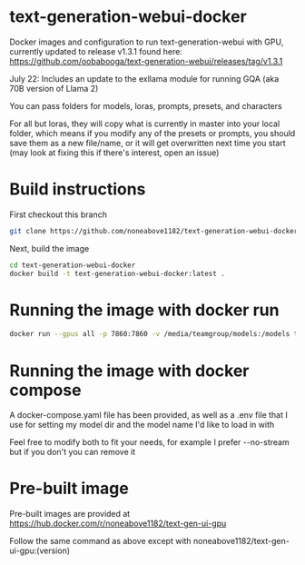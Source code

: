# text-generation-webui-docker

Docker images and configuration to run text-generation-webui with GPU, currently updated to release v1.3.1 found here: https://github.com/oobabooga/text-generation-webui/releases/tag/v1.3.1

July 22: Includes an update to the exllama module for running GQA (aka 70B version of Llama 2)

You can pass folders for models, loras, prompts, presets, and characters

For all but loras, they will copy what is currently in master into your local folder, which means if you modify any of the presets or prompts, you should save them as a new file/name, or it will get overwritten next time you start (may look at fixing this if there's interest, open an issue)

# Build instructions

First checkout this branch

```sh
git clone https://github.com/noneabove1182/text-generation-webui-docker.git
```

Next, build the image

```sh
cd text-generation-webui-docker
docker build -t text-generation-webui-docker:latest .
```

# Running the image with docker run

```sh
docker run --gpus all -p 7860:7860 -v /media/teamgroup/models:/models text-generation-webui-docker:latest --model WizardLM-13B-V1.1-GPTQ --chat --listen --listen-port 7860
```

# Running the image with docker compose

A docker-compose.yaml file has been provided, as well as a .env file that I use for setting my model dir and the model name I'd like to load in with

Feel free to modify both to fit your needs, for example I prefer --no-stream but if you don't you can remove it

# Pre-built image

Pre-built images are provided at https://hub.docker.com/r/noneabove1182/text-gen-ui-gpu

Follow the same command as above except with noneabove1182/text-gen-ui-gpu:(version)

